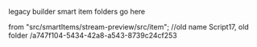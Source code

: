 legacy builder smart item folders go here

from "src/smartItems/stream-preview/src/item"; //old name Script17, old folder /a747f104-5434-42a8-a543-8739c24cf253